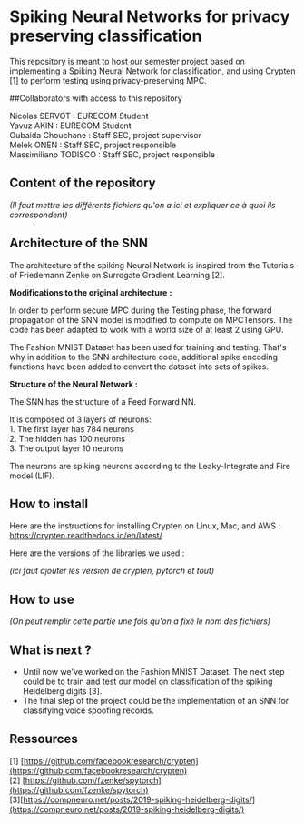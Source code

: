 # Spiking Neural Networks for privacy preserving classification

This repository is meant to host our semester project based on implementing a Spiking Neural Network for classification, and using Crypten [1] to perform testing using privacy-preserving MPC. 

##Collaborators with access to this repository

Nicolas SERVOT : EURECOM Student  
Yavuz AKIN : EURECOM Student  
Oubaida Chouchane : Staff SEC, project supervisor   
Melek ONEN : Staff SEC, project responsible  
Massimiliano TODISCO : Staff SEC, project responsible  

## Content of the repository

*_(Il faut mettre les différents fichiers qu'on a ici et expliquer ce à quoi ils correspondent)_*

## Architecture of the SNN 

The architecture of the spiking Neural Network is inspired from the Tutorials of Friedemann Zenke on Surrogate Gradient Learning [2].

**Modifications to the original architecture :** 

In order to perform secure MPC during the Testing phase, the forward propagation of the SNN model is modified to compute on MPCTensors. The code has been adapted to work with a world size of at least 2 using GPU. 

The Fashion MNIST Dataset has been used for training and testing. That's why in addition to the SNN architecture code, additional spike encoding functions have been added to convert the dataset into sets of spikes.

**Structure of the Neural Network :**  

The SNN has the structure of a Feed Forward NN.  

It is composed of 3 layers of neurons:  
	1. The first layer has 784 neurons  
	2. The hidden has 100 neurons   
	3. The output layer 10 neurons   

The neurons are spiking neurons according to the Leaky-Integrate and Fire model (LIF).

## How to install

Here are the instructions for installing Crypten on Linux, Mac, and AWS : https://crypten.readthedocs.io/en/latest/

Here are the versions of the libraries we used :

_*(ici faut ajouter les version de crypten, pytorch et tout)*_


## How to use 

*_(On peut remplir cette partie une fois qu'on a fixé le nom des fichiers)_*

## What is next ?

* Until now we've worked on the Fashion MNIST Dataset. The next step could be to train and test our model on classification of the spiking Heidelberg digits [3].
* The final step of the project could be the implementation of an SNN for classifying voice spoofing records. 

 

## Ressources

[1] [https://github.com/facebookresearch/crypten](https://github.com/facebookresearch/crypten)   
[2] [https://github.com/fzenke/spytorch](https://github.com/fzenke/spytorch)  
[3][https://compneuro.net/posts/2019-spiking-heidelberg-digits/](https://compneuro.net/posts/2019-spiking-heidelberg-digits/)